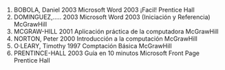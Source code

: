 1.	BOBOLA, Daniel	2003	Microsoft Word 2003 ¡Facil!	Prentice Hall
2.	DOMINGUEZ,…..	2003	Microsoft Word 2003 (Iniciación y Referencia)	McGrawHill
3.	MCGRAW-HILL	2001	Aplicación práctica de la computadora	McGrawHill
4.	NORTON, Peter	2000	Introducción a la computación	McGrawHill
5.	 O·LEARY, Timothy	1997	Comptación Básica	McGrawHill
6.	PRENTINCE-HALL	2003	Guía en 10 minutos Microsoft Front Page	Prentice Hall
